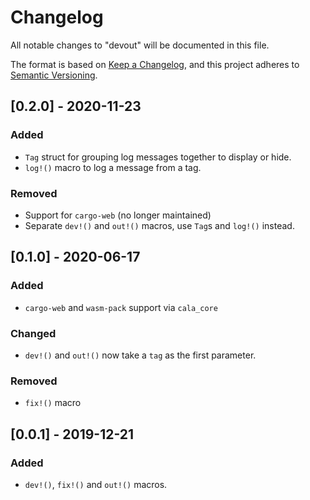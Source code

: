 # Changelog
All notable changes to "devout" will be documented in this file.

The format is based on [Keep a Changelog](https://keepachangelog.com/en/1.0.0/),
and this project adheres to
[Semantic Versioning](https://github.com/AldaronLau/semver#a-guide-to-semver).

## [0.2.0] - 2020-11-23
### Added
 - `Tag` struct for grouping log messages together to display or hide.
 - `log!()` macro to log a message from a tag.

### Removed
 - Support for `cargo-web` (no longer maintained)
 - Separate `dev!()` and `out!()` macros, use `Tag`s and `log!()` instead.

## [0.1.0] - 2020-06-17
### Added
 - `cargo-web` and `wasm-pack` support via `cala_core`

### Changed
 - `dev!()` and `out!()` now take a `tag` as the first parameter.

### Removed
 - `fix!()` macro

## [0.0.1] - 2019-12-21
### Added
 - `dev!()`, `fix!()` and `out!()` macros.
